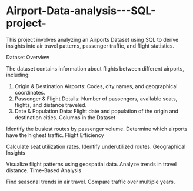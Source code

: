 # Airport-Data-analysis---SQL-project-
This project involves analyzing an Airports Dataset using SQL to derive insights into air travel patterns, passenger traffic, and flight statistics.

Dataset Overview

The dataset contains information about flights between different airports, including:
1. Origin & Destination Airports: Codes, city names, and geographical coordinates.
2. Passenger & Flight Details: Number of passengers, available seats, flights, and distance traveled.
3. Date & Population Data: Flight date and population of the origin and destination cities.
   Columns in the Dataset





   

Identify the busiest routes by passenger volume.
Determine which airports have the highest traffic.
Flight Efficiency

Calculate seat utilization rates.
Identify underutilized routes.
Geographical Insights

Visualize flight patterns using geospatial data.
Analyze trends in travel distance.
Time-Based Analysis

Find seasonal trends in air travel.
Compare traffic over multiple years.
